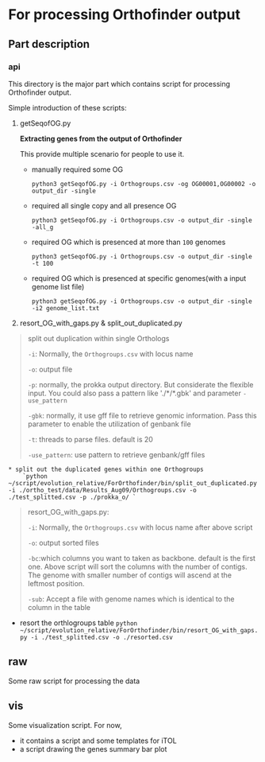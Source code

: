 # For processing Orthofinder output



## Part description
### api

This directory is the major part which contains script for processing Orthofinder output.

Simple introduction of these scripts:

1. getSeqofOG.py

    **Extracting genes from the output of Orthofinder**
    
    This provide multiple scenario for people to use it.
    
    * manually required some OG
    
        `python3 getSeqofOG.py -i Orthogroups.csv -og OG00001,OG00002 -o output_dir -single`
        
    * required all single copy and all presence OG
    
        `python3 getSeqofOG.py -i Orthogroups.csv -o output_dir -single -all_g`
        
    * required OG which is presenced at more than `100` genomes
    
        `python3 getSeqofOG.py -i Orthogroups.csv -o output_dir -single -t 100`
        
    * required OG which is presenced at specific genomes(with a input genome list file)
    
        `python3 getSeqofOG.py -i Orthogroups.csv -o output_dir -single -i2 genome_list.txt`
        
2. resort_OG_with_gaps.py & split_out_duplicated.py

> split out duplication within single Orthologs  
> 
> `-i`: Normally, the `Orthogroups.csv` with locus name
> 
> `-o`: output file
> 
> `-p`: normally, the prokka output directory. But considerate the flexible input. You could also pass a pattern like './\*/*.gbk' and parameter `-use_pattern`
> 
> `-gbk`: normally, it use gff file to retrieve genomic information. Pass this parameter to enable the utilization of genbank file
> 
> `-t`: threads to parse files. default is 20
> 
> `-use_pattern`: use pattern to retrieve genbank/gff files

    * split out the duplicated genes within one Orthogroups
        `python ~/script/evolution_relative/ForOrthofinder/bin/split_out_duplicated.py -i ./ortho_test/data/Results_Aug09/Orthogroups.csv -o ./test_splitted.csv -p ./prokka_o/ `

> resort_OG_with_gaps.py:
> 
> `-i`: Normally, the `Orthogroups.csv` with locus name after above script
> 
> `-o`: output sorted files
> 
> `-bc`:which columns you want to taken as backbone. default is the first one. Above script will sort the columns with the number of contigs. The genome with smaller number of contigs will ascend at the leftmost position.
> 
> `-sub`: Accept a file with genome names which is identical to the column in the table

* resort the orthlogroups table
`python ~/script/evolution_relative/ForOrthofinder/bin/resort_OG_with_gaps.py -i ./test_splitted.csv -o ./resorted.csv `


## raw

Some raw script for processing the data

## vis

Some visualization script.
For now, 
* it contains a script and some templates for iTOL
* a script drawing the genes summary bar plot
